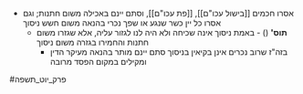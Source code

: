 * אסרו חכמים [[בישול עכו"ם]], [[פת עכו"ם]], וסתם יינם באכילה משום חתנות; וגם אסרו כל יין כשר שנגע או שפך נכרי בהנאה משום חשש ניסוך
	* **תוס'** () \- באמת ניסוך אינה שכיחה ולא היה לנו לגזור עליה, אלא שגזרו משום חתנות והחמירו בגזרה משום ניסוך
		* בזה"ז שרוב נכרים אינן בקיאין בניסוך סתם יינם מותר בהנאה מעיקר הדין ומקילים במקום הפסד מרובה

#פרק_יוט_תשפה 